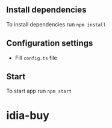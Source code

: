 ## Install dependencies

To install dependencies run `npm install`

## Configuration settings

- Fill `config.ts` file

## Start

To start app run `npm start`
# idia-buy
